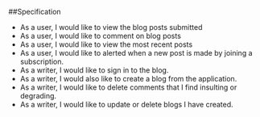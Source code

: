 ##Specification
* As a user, I would like to view the blog posts submitted
* As a user, I would like to comment on blog posts
* As a user, I would like to view the most recent posts
* As a user, I would like to alerted when a new post is made by joining a subscription.
* As a writer, I would like to sign in to the blog.
* As a writer, I would also like to create a blog from the application.
* As a writer, I would like to delete comments that I find insulting or degrading.
* As a writer, I would like to update or delete blogs I have created.
